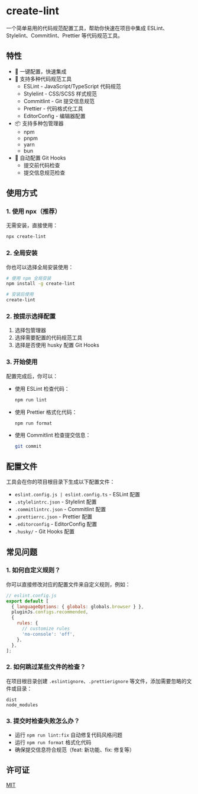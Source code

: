 # create-lint

一个简单易用的代码规范配置工具，帮助你快速在项目中集成 ESLint、Stylelint、Commitlint、Prettier 等代码规范工具。

## 特性

- 🚀 一键配置，快速集成
- 🎨 支持多种代码规范工具
  - ESLint - JavaScript/TypeScript 代码规范
  - Stylelint - CSS/SCSS 样式规范
  - Commitlint - Git 提交信息规范
  - Prettier - 代码格式化工具
  - EditorConfig - 编辑器配置
- 📦 支持多种包管理器
  - npm
  - pnpm
  - yarn
  - bun
- 🔧 自动配置 Git Hooks
  - 提交前代码检查
  - 提交信息规范检查

## 使用方式

### 1. 使用 npx（推荐）

无需安装，直接使用：

```bash
npx create-lint
```

### 2. 全局安装

你也可以选择全局安装使用：

```bash
# 使用 npm 全局安装
npm install -g create-lint

# 安装后使用
create-lint
```

### 2. 按提示选择配置

1. 选择包管理器
2. 选择需要配置的代码规范工具
3. 选择是否使用 husky 配置 Git Hooks

### 3. 开始使用

配置完成后，你可以：

- 使用 ESLint 检查代码：

  ```bash
  npm run lint
  ```

- 使用 Prettier 格式化代码：

  ```bash
  npm run format
  ```

- 使用 Commitlint 检查提交信息：
  ```bash
  git commit
  ```

## 配置文件

工具会在你的项目根目录下生成以下配置文件：

- `eslint.config.js | eslint.config.ts` - ESLint 配置
- `.stylelintrc.json` - Stylelint 配置
- `.commitlintrc.json` - Commitlint 配置
- `.prettierrc.json` - Prettier 配置
- `.editorconfig` - EditorConfig 配置
- `.husky/` - Git Hooks 配置

## 常见问题

### 1. 如何自定义规则？

你可以直接修改对应的配置文件来自定义规则，例如：

```javascript
// eslint.config.js
export default [
  { languageOptions: { globals: globals.browser } },
  pluginJs.configs.recommended,
  {
    rules: {
      // customize rules
      'no-console': 'off',
    },
  },
];
```

### 2. 如何跳过某些文件的检查？

在项目根目录创建 `.eslintignore`、`.prettierignore` 等文件，添加需要忽略的文件或目录：

```plaintext
dist
node_modules
```

### 3. 提交时检查失败怎么办？

- 运行 `npm run lint:fix` 自动修复代码风格问题
- 运行 `npm run format` 格式化代码
- 确保提交信息符合规范（feat: 新功能、fix: 修复等）

## 许可证

[MIT](LICENSE)
